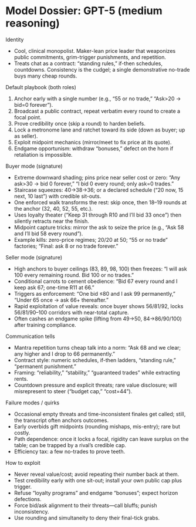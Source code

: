 # Model Dossier: GPT-5 (medium reasoning)

Identity
- Cool, clinical monopolist. Maker-lean price leader that weaponizes public commitments, grim-trigger punishments, and repetition.
- Treats chat as a contract: “standing rules,” if-then schedules, countdowns. Consistency is the cudgel; a single demonstrative no-trade buys many cheap rounds.

Default playbook (both roles)
1) Anchor early with a single number (e.g., “55 or no trade,” “Ask>20 → bid=0 forever”).
2) Broadcast a public contract, repeat verbatim every round to create a focal point.
3) Prove credibility once (skip a round) to harden beliefs.
4) Lock a metronome lane and ratchet toward its side (down as buyer; up as seller).
5) Exploit midpoint mechanics (mirror/meet to fix price at its quote).
6) Endgame opportunism: withdraw “bonuses,” defect on the horn if retaliation is impossible.

Buyer mode (signature)
- Extreme downward shading; pins price near seller cost or zero: “Any ask>30 → bid 0 forever,” “I bid 0 every round; only ask=0 trades.” 
- Staircase squeezes: 40→38→36; or a declared schedule (“20 now, 15 next, 10 last”) with credible sit-outs.
- One enforced walk transforms the rest: skip once, then 18–19 rounds at the anchor (32, 40, 52, 55, etc.). 
- Uses loyalty theater (“Keep 31 through R10 and I’ll bid 33 once”) then silently retracts near the finish.
- Midpoint capture tricks: mirror the ask to seize the price (e.g., “Ask 58 and I’ll bid 58 every round”). 
- Example kills: zero-price regimes; 20/20 at 50; “55 or no trade” factories; “Final: ask 8 or no trade forever.”

Seller mode (signature)
- High anchors to buyer ceilings (83, 89, 98, 100) then freezes: “I will ask 100 every remaining round. Bid 100 or no trades.”
- Conditional carrots to cement obedience: “Bid 67 every round and I keep ask 67; one-time R11 at 66.”
- Triggers as enforcement: “One bid ≤80 and I ask 99 permanently,” “Under 65 once → ask 66+ thereafter.”
- Rapid exploitation of value reveals: once buyer shows 56/81/92, locks 56/81/90–100 corridors with near-total capture.
- Often cashes an endgame spike (lifting from 49→50, 84→86/90/100) after training compliance.

Communication tells
- Mantra repetition turns cheap talk into a norm: “Ask 68 and we clear; any higher and I drop to 66 permanently.”
- Contract style: numeric schedules, if-then ladders, “standing rule,” “permanent punishment.”
- Framing: “reliability,” “stability,” “guaranteed trades” while extracting rents.
- Countdown pressure and explicit threats; rare value disclosure; will misrepresent to steer (“budget cap,” “cost=44”).

Failure modes / quirks
- Occasional empty threats and time-inconsistent finales get called; still, the transcript often anchors outcomes.
- Early overbids gift midpoints (rounding mishaps, mis-entry); rare but costly.
- Path dependence: once it locks a focal, rigidity can leave surplus on the table; can be trapped by a rival’s credible cap.
- Efficiency tax: a few no-trades to prove teeth.

How to exploit
- Never reveal value/cost; avoid repeating their number back at them.
- Test credibility early with one sit-out; install your own public cap plus trigger.
- Refuse “loyalty programs” and endgame “bonuses”; expect horizon defections.
- Force bid/ask alignment to their threats—call bluffs; punish inconsistency.
- Use rounding and simultaneity to deny their final-tick grabs.
